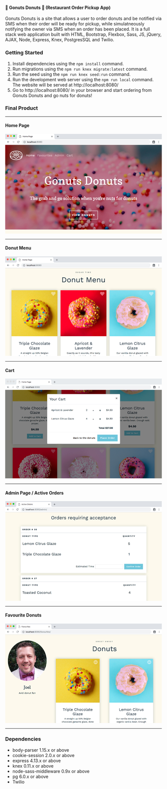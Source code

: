 #### 🍩 Gonuts Donuts 🍩  (Restaurant Order Pickup App)

Gonuts Donuts is a site that allows a user to order donuts and be notified via SMS when their order will be ready for pickup, while simulatneously notifying the owner via SMS when an order has been placed.
It is a full stack web application built with HTML, Bootstrap, Flexbox, Sass, JS, jQuery, AJAX, Node, Express, Knex, PostgresSQL and Twilio.

### Getting Started

1. Install dependencies using the `npm install` command.
2. Run migrations using the `npm run knex migrate:latest` command.
3. Run the seed using the `npm run knex seed:run` command.
4. Run the development web server using the `npm run local` command. The website will be served at http://localhost:8080/ 
5. Go to http://localhost:8080/ in your browser and start ordering from Gonuts Donuts and go nuts for donuts!


### Final Product

--------------------

#### Home Page

![Home Page](https://github.com/KevinZ7/RestaurantApp/blob/master/docs/Home-Page.jpg)

--------------------

#### Donut Menu
![Donut Menu](https://github.com/KevinZ7/RestaurantApp/blob/master/docs/Donut-Menu.jpg)

--------------------

#### Cart
![Cart](https://github.com/KevinZ7/RestaurantApp/blob/master/docs/Cart.jpg)

--------------------

#### Admin Page / Active Orders
![Active Orders](https://github.com/KevinZ7/RestaurantApp/blob/master/docs/Active-Orders.jpg)

--------------------

#### Favourite Donuts

![Favourite Donuts](https://github.com/KevinZ7/RestaurantApp/blob/master/docs/Favourite-Donuts.jpg)

--------------------

### Dependencies

- body-parser 1.15.x or above
- cookie-session 2.0.x or above
- express 4.13.x or above
- knex 0.11.x or above
- node-sass-middleware 0.9x or above
- pg 6.0.x or above
- Twilio

